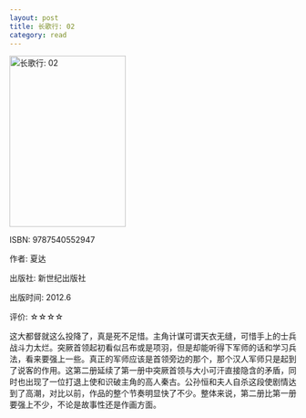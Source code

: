 ```yaml
---
layout: post
title: 长歌行: 02
category: read
---
```

<img class="cover" title="9787540552947" src="/images/2012/10/9787540552947-204x300.jpg" alt="长歌行: 02" width="204" height="300" />

ISBN: 9787540552947

作者: 夏达

出版社: 新世纪出版社

出版时间: 2012.6

评价: ☆☆☆☆

这大都督就这么投降了，真是死不足惜。主角计谋可谓天衣无缝，可惜手上的士兵战斗力太烂。突厥首领起初看似吕布或是项羽，但是却能听得下军师的话和学习兵法，看来要强上一些。真正的军师应该是首领旁边的那个，那个汉人军师只是起到了说客的作用。这第二册延续了第一册中突厥首领与大小可汗直接隐含的矛盾，同时也出现了一位打退上使和识破主角的高人秦古。公孙恒和夫人自杀这段使剧情达到了高潮，对比以前，作品的整个节奏明显快了不少。整体来说，第二册比第一册要强上不少，不论是故事性还是作画方面。
